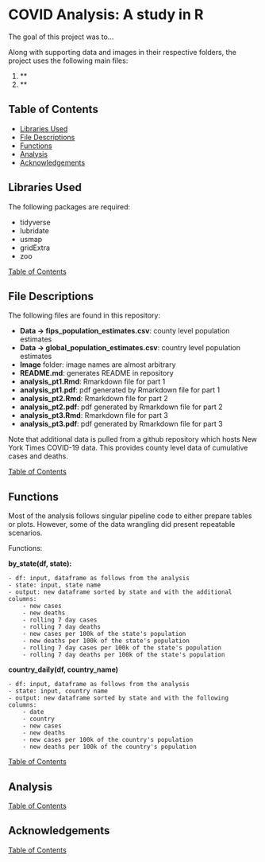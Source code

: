 # COVID Analysis: A study in R
The goal of this project was to...

Along with supporting data and images in their respective folders, the project
uses the following main files:
1. **
2. **


## Table of Contents
- [Libraries Used](#libraries-used)
- [File Descriptions](#file-descriptions)
- [Functions](#functions)
- [Analysis](#analysis)
- [Acknowledgements](#acknowledgements)


## Libraries Used
The following packages are required:
- tidyverse
- lubridate
- usmap
- gridExtra
- zoo

[Table of Contents](#table-of-contents)


## File Descriptions
The following files are found in this repository:
- **Data -> fips_population_estimates.csv**: county level population estimates
- **Data -> global_population_estimates.csv**: country level population estimates
- **Image** folder: image names are almost arbitrary
- **README.md**: generates README in repository  
- **analysis_pt1.Rmd**: Rmarkdown file for part 1
- **analysis_pt1.pdf**: pdf generated by Rmarkdown file for part 1
- **analysis_pt2.Rmd**: Rmarkdown file for part 2
- **analysis_pt2.pdf**: pdf generated by Rmarkdown file for part 2
- **analysis_pt3.Rmd**: Rmarkdown file for part 3
- **analysis_pt3.pdf**: pdf generated by Rmarkdown file for part 3

Note that additional data is pulled from a github repository which hosts New York Times
COVID-19 data. This provides county level data of cumulative cases and deaths.

[Table of Contents](#table-of-contents)


## Functions
Most of the analysis follows singular pipeline code to either prepare tables or
plots. However, some of the data wrangling did present repeatable scenarios.

Functions:

**by_state(df, state):**
```
- df: input, dataframe as follows from the analysis
- state: input, state name
- output: new dataframe sorted by state and with the additional columns:
    - new cases
    - new deaths
    - rolling 7 day cases
    - rolling 7 day deaths
    - new cases per 100k of the state's population
    - new deaths per 100k of the state's population
    - rolling 7 day cases per 100k of the state's population
    - rolling 7 day deaths per 100k of the state's population
```
    
    
**country_daily(df, country_name)**
```
- df: input, dataframe as follows from the analysis
- state: input, country name
- output: new dataframe sorted by state and with the following columns:
    - date
    - country
    - new cases
    - new deaths
    - new cases per 100k of the country's population
    - new deaths per 100k of the country's population
```

[Table of Contents](#table-of-contents)


## Analysis

[Table of Contents](#table-of-contents)


## Acknowledgements

[Table of Contents](#table-of-contents)
